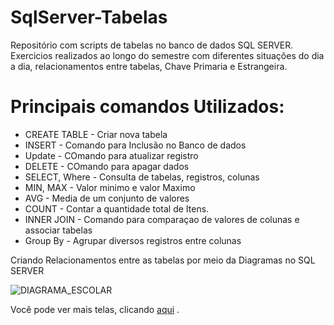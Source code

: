 # SqlServer-Tabelas

Repositório com scripts de tabelas no banco de dados SQL SERVER. Exercicios realizados ao longo do semestre com diferentes situações do dia a dia, relacionamentos entre tabelas, Chave Primaria e Estrangeira.

# Principais comandos Utilizados: 
 
- CREATE TABLE - Criar nova tabela 
- INSERT - Comando para Inclusão no Banco de dados 
- Update - COmando para atualizar registro
- DELETE - COmando para apagar dados
- SELECT, Where - Consulta de tabelas, registros, colunas
- MIN, MAX - Valor minimo e valor Maximo
- AVG - Media de um conjunto de valores
- COUNT - Contar a quantidade total de Itens.
- INNER JOIN - Comando para comparaçao de valores de colunas e associar tabelas
- Group By - Agrupar diversos registros entre colunas

Criando Relacionamentos entre as tabelas por meio da Diagramas no SQL SERVER


![DIAGRAMA_ESCOLAR](https://user-images.githubusercontent.com/66570013/86541628-c0853e00-bee4-11ea-93e1-eefb262d600e.PNG)

Você pode ver mais telas, clicando [aqui](https://github.com/cinthiabs/SqlServer-Tabelas/tree/master/DIAGRAMAS) .
